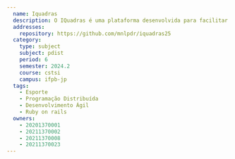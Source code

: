 ```yaml
---
  name: Iquadras
  description: O IQuadras é uma plataforma desenvolvida para facilitar o agendamento de quadras esportivas.
  addresses:
    repository: https://github.com/mnlpdr/iquadras25
  category:
    type: subject
    subject: pdist
    period: 6
    semester: 2024.2
    course: cstsi
    campus: ifpb-jp
  tags:
    - Esporte
    - Programação Distribuída
    - Desenvolvimento Ágil
    - Ruby on rails
  owners:
    - 20201370001
    - 20211370002
    - 20211370008
    - 20211370023
---
```

